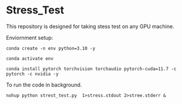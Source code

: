 # Stress_Test
This repository is designed for taking stess test on any  GPU machine.

Enviornment setup:

`conda create -n env python=3.10 -y`

`conda activate env`

`conda install pytorch torchvision torchaudio pytorch-cuda=11.7 -c pytorch -c nvidia -y`

To run the code in background.

`nohup python strest_test.py  1>stress.stdout 2>stree.stderr &`
